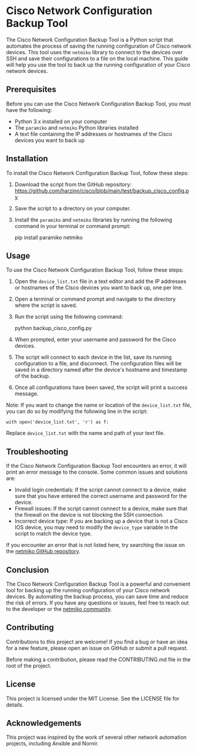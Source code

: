# Cisco Network Configuration Backup Tool

The Cisco Network Configuration Backup Tool is a Python script that automates the process of saving the running configuration of Cisco network devices. This tool uses the `netmiko` library to connect to the devices over SSH and save their configurations to a file on the local machine. This guide will help you use the tool to back up the running configuration of your Cisco network devices.

## Prerequisites

Before you can use the Cisco Network Configuration Backup Tool, you must have the following:

- Python 3.x installed on your computer
- The `paramiko` and `netmiko` Python libraries installed
- A text file containing the IP addresses or hostnames of the Cisco devices you want to back up

## Installation

To install the Cisco Network Configuration Backup Tool, follow these steps:

1. Download the script from the GitHub repository: https://github.com/harzinn/cisco/blob/main/test/backup_cisco_config.py
2. Save the script to a directory on your computer.
3. Install the `paramiko` and `netmiko` libraries by running the following command in your terminal or command prompt:

    pip install paramiko netmiko

## Usage

To use the Cisco Network Configuration Backup Tool, follow these steps:

1. Open the `device_list.txt` file in a text editor and add the IP addresses or hostnames of the Cisco devices you want to back up, one per line.
2. Open a terminal or command prompt and navigate to the directory where the script is saved.
3. Run the script using the following command:

    python backup_cisco_config.py

4. When prompted, enter your username and password for the Cisco devices.
5. The script will connect to each device in the list, save its running configuration to a file, and disconnect. The configuration files will be saved in a directory named after the device's hostname and timestamp of the backup.
6. Once all configurations have been saved, the script will print a success message.

Note: If you want to change the name or location of the `device_list.txt` file, you can do so by modifying the following line in the script:

    with open('device_list.txt', 'r') as f:

Replace `device_list.txt` with the name and path of your text file.

## Troubleshooting

If the Cisco Network Configuration Backup Tool encounters an error, it will print an error message to the console. Some common issues and solutions are:

- Invalid login credentials: If the script cannot connect to a device, make sure that you have entered the correct username and password for the device.
- Firewall issues: If the script cannot connect to a device, make sure that the firewall on the device is not blocking the SSH connection.
- Incorrect device type: If you are backing up a device that is not a Cisco IOS device, you may need to modify the `device_type` variable in the script to match the device type.

If you encounter an error that is not listed here, try searching the issue on the [netmiko GitHub repository](https://github.com/ktbyers/netmiko/issues).

## Conclusion

The Cisco Network Configuration Backup Tool is a powerful and convenient tool for backing up the running configuration of your Cisco network devices. By automating the backup process, you can save time and reduce the risk of errors. If you have any questions or issues, feel free to reach out to the developer or the [netmiko community](https://github.com/ktbyers/netmiko).

## Contributing

Contributions to this project are welcome! If you find a bug or have an idea for a new feature, please open an issue on GitHub or submit a pull request.

Before making a contribution, please read the CONTRIBUTING.md file in the root of the project.

## License

This project is licensed under the MIT License. See the LICENSE file for details.

## Acknowledgements

This project was inspired by the work of several other network automation projects, including Ansible and Nornir.
